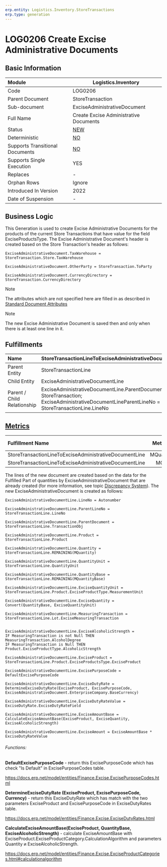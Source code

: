 ```yaml
---
erp.entity: Logistics.Inventory.StoreTransactions
erp.type: generation
---
```


# LOG0206 Create Excise Administrative Documents

## Basic Information

| Module                          | Logistics.Inventory                                       |
| :------------------------------ | --------------------------------------------------------- |
| Code                            | LOG0206                                                   |
| Parent Document                 | StoreTransaction                                          |
| Sub-document                    | ExciseAdministrativeDocument                              |
| Full Name                       | Create Excise Administrative Documents                    |
| Status                          | [NEW](xref:generation-procedures-update)                  |
| Deterministic                   | [NO](xref:deterministic-generations)                      |
| Supports Transitional Documents | [NO](xref:transitional-documents)                         |
| Supports Single Execution       | YES                                                       |
| Replaces                        | -                                                         |
| Orphan Rows                     | Ignore                                                    |
| Introduced In Version           | 2022                                                      |
| Date of Suspension              | -                                                         |

## Business Logic

This Generation is used to create Excise Administrative Documents for the products of the current Store Transactions that have value for the field ExciseProductsType.
The Excise Administrative Document's header is created based on the Store Transaction's header as follows:

```
ExciseAdministrativeDocument.TaxWarehouse = StoreTransaction.Store.TaxWarehouse

ExciseAdministrativeDocument.OtherParty = StoreTransaction.ToParty

ExciseAdministrativeDocument.CurrencyDirectory = StoreTransaction.CurrencyDirectory
```

> [!Note] 
> The attributes which are not specified here are filled in as described in [Standard Document Attributes](../reference/standard-document-attributes.md)

> [!Note] 
> The new Excise Administrative Document is saved then and only when there is at least one line in it.

## Fulfillments

| Name                        | StoreTransactionLineToExciseAdministrativeDocumentLine       |
| :-------------------------- | ------------------------------------------------------------ |
| Parent Entity               | StoreTransactionLine                                         |
| Child Entity                | ExciseAdministrativeDocumentLine                             |
| Parent / Child Relationship | ExciseAdministrativeDocumentLine.ParentDocument = StoreTransaction; ExciseAdministrativeDocumentLineParentLineNo = StoreTransactionLine.LineNo |

## [Metrics](../reference/metrics.md)

| Fulfillment Name                                       |  Metric Name  |                 Measurement Unit                 | Parent Value                      | Child Value                                   | New Record |
| :----------------------------------------------------- | :-----------: | :----------------------------------------------: | :-------------------------------- | :-------------------------------------------- | :--------- |
| StoreTransactionLineToExciseAdministrativeDocumentLine | MQuantityBase | StoreTransactionLine.Product.BaseMeasurementUnit | StoreTransactionLine.QuantityBase | ExciseAdministrativeDocumentLine.QuantityBase | YES        |
| StoreTransactionLineToExciseAdministrativeDocumentLine |   MQuantity   |        StoreTransactionLine.QuantityUnit         | StoreTransactionLine.Quantity     | ExciseAdministrativeDocumentLine.Quantity     | NO         |

The lines of the new document are created based on the data for the Fulfilled Part of quantities by ExciseAdministrativeDocument that are already created (for more information, see topic [Discrepancy System](../reference/discrepancy-system.md)). The new ExciseAdministrativeDocument is created as follows:

```
ExciseAdministrativeDocumentLine.LineNo = Autonumber

ExciseAdministrativeDocumentLine.ParentLineNo = StoreTransactionLine.LineNo

ExciseAdministrativeDocumentLine.ParentDocument = StoreTransactionLine.TransactionObj

ExciseAdministrativeDocumentLine.Product = StoreTransactionLine.Product

ExciseAdministrativeDocumentLine.Quantity = StoreTransactionLine.REMAINING(MQuantity)

ExciseAdministrativeDocumentLine.QuantityUnit = StoreTransactionLine.QuantityUnit

ExciseAdministrativeDocumentLine.QuantityBase = StoreTransactionLine.REMAINING(MQuantityBase)

ExciseAdministrativeDocumentLine.ExciseQuantityUnit = StoreTransactionLine.Product.ExciseProductType.MeasurementUnit

ExciseAdministrativeDocumentLine.ExciseQuantity = Convert(QuantityBase, ExciseQuantityUnit)

ExciseAdministrativeDocumentLine.MeasuringTransaction = StoreTransactionLine.Lot.ExciseMeasuringTransaction


ExciseAdministrativeDocumentLine.ExciseAlcoholicStrength = 
IF MeasuringTransaction is not Null THEN MeasuringTransaction.AlcoholDegree
IF MeasuringTransaction is Null THEN Product.ExciseProductType.AlcoholicStrength

ExciseAdministrativeDocumentLine.ExciseProduct = StoreTransactionLine.Product.ExciseProductsType.ExciseProduct

ExciseAdministrativeDocumentLine.ExcisePurposeCode = DefaultExcisePurposeCode

ExciseAdministrativeDocumentLine.ExciseDutyRate = DetermineExciseDutyRate(ExciseProduct, ExcisePurposeCode, ExciseAdministrativeDocument.EnterpriseCompany.BaseCurrency)

ExciseAdministrativeDocumentLine.ExciseDutyRateValue = ExciseDutyRate.ExciseDutyRateField

ExciseAdministrativeDocumentLine.ExciseAmountBase = CalculateExciseAmountBase(ExciseProduct, ExciseQuantity, ExciseAlcoholicStrength)

ExciseAdministrativeDocumentLine.ExciseAmount = ExciseAmountBase * ExciseDutyRateValue
```

###### Functions:

**DefaultExcisePurposeCode** - return this ExcisePurposeCode which has check "Is Default" in ExcisePurposeCodes table.

https://docs.erp.net/model/entities/Finance.Excise.ExcisePurposeCodes.html

**DetermineExciseDutyRate (ExciseProduct, ExcisePurposeCode, Currency)** - return this ExciseDutyRate which has match with the two parameters ExciseProduct and ExcisePurposeCode in ExciseDutyRates table. 

https://docs.erp.net/model/entities/Finance.Excise.ExciseDutyRates.html

**CalculateExciseAmountBase(ExciseProduct, QuantityBase, ExciseAlcoholicStrength)** - calculate ExciseAmountBase with ExciseProduct.ExciseProductCategory.CalculationAlgorithm and parameters Quantity и ExciseAlcoholicStrength.

https://docs.erp.net/model/entities/Finance.Excise.ExciseProductCategories.html#calculationalgorithm





